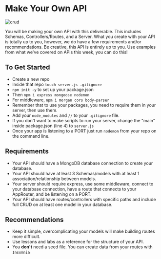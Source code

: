 # Make Your Own API 

<div>
  <img alt="crud" src="https://miro.medium.com/max/10222/1*VTbKBIISbB9PhUK15H9xkA.png" />
</div>

You will be making your own API with this deliverable. This includes Schemas, Controllers/Routes, and a Server. What you create with your API is totally up to you, however, we do have a few requirements and/or recommendations. Be creative, this API is entirely up to you. Use examples from what we've covered on APIs this week, you can do this! 

## To Get Started
- Create a new repo
- Inside that repo `touch server.js .gitignore`
- `npm init -y` to set up your package.json
- Then `npm i express mongoose nodemon`
- For middleware, `npm i morgan cors body-parser`
- Remember that to use your packages, you need to require them in your server, then use them.
- Add your `node_modules` and `//` to your `.gitignore` file.
- If you don't want to make scripts to run your server, change the "main" inside package.json (line 4) to `server.js`
- Once your app is listening to a PORT just run `nodemon` from your repo on the command line.

## Requirements
- Your API should have a MongoDB database connection to create your database.
- Your API should have at least 3 Schemas/models with at least 1 association/relationship between models.
- Your server should require express, use some middleware, connect to your database connection, have a route that connects to your AppRouter, and be listening on a PORT.
- Your API should have routes/controllers with specific paths and include full CRUD on at least one model in your database.

## Recommendations
- Keep it simple, overcomplicating your models will make building routes more difficult.
- Use lessons and labs as a reference for the structure of your API.
- You **don't** need a seed file. You can create data from your routes with `Insomnia`
